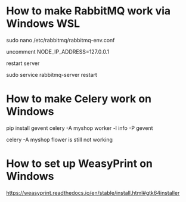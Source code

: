 # How to make RabbitMQ work via Windows WSL

sudo nano /etc/rabbitmq/rabbitmq-env.conf 

uncomment NODE_IP_ADDRESS=127.0.0.1

restart server

sudo service rabbitmq-server restart

# How to make Celery work on Windows

pip install gevent
celery -A myshop worker -l info -P gevent

celery -A myshop flower is still not working

# How to set up WeasyPrint on Windows

https://weasyprint.readthedocs.io/en/stable/install.html#gtk64installer